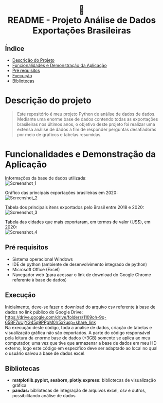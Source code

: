 <h1 align="center">
📄<br>README - Projeto Análise de Dados Exportações Brasileiras
</h1>

## Índice 

* [Descrição do Projeto](#descrição-do-projeto)
* [Funcionalidades e Demonstração da Aplicação](#funcionalidades-e-demonstração-da-aplicação)
* [Pré requisitos](#pré-requisitos)
* [Execução](#execução)
* [Bibliotecas](#bibliotecas)

# Descrição do projeto
> Este repositório é meu projeto Python de análise de dados de dados. Mediante uma enorme base de dados contendo todas as exportações brasileiras nos últimos anos, o objetivo deste projeto foi realizar uma extensa análise de dados a fim de responder perguntas desafiadoras por meio de gráficos e tabelas resumidas.

# Funcionalidades e Demonstração da Aplicação

Informações da base de dados utilizada:<br>
![Screenshot_1](https://user-images.githubusercontent.com/128300382/228242908-e3c04376-06a8-4317-b252-a1f1d045159f.png)

Gráfico das principais exportações brasileiras em 2020:<br>
![Screenshot_2](https://user-images.githubusercontent.com/128300382/228243072-1a87b1be-b7ea-4b0e-b0e1-bf674ec16f1d.png)

Tabela dos principais itens exportados pelo Brasil entre 2018 e 2020:<br>
![Screenshot_3](https://user-images.githubusercontent.com/128300382/228243232-8700308f-c57a-4e15-bcb5-d18e504d993d.png)

Tabela das cidades que mais exportaram, em termos de valor (US$), em 2020:<br>
![Screenshot_4](https://user-images.githubusercontent.com/128300382/228243395-675c34ac-74e9-41b8-b32e-3a2eebf1ae39.png)

## Pré requisitos

* Sistema operacional Windows
* IDE de python (ambiente de desenvolvimento integrado de python)
* Microsoft Office (Excel)
* Navegador web (para acessar o link de download do Google Chrome referente à base de dados)

## Execução

Inicialmente, deve-se fazer o download do arquivo csv referente à base de dados no link público do Google Drive: https://drive.google.com/drive/folders/1109oh-9q-65BF7uUjYG45q9PPgM0Ir5x?usp=share_link
<br>
Na execução deste código, toda a análise de dados, criação de tabelas e visualização gráfica não são exportados. A parte do código responsável pela leitura da enorme base de dados (+3GB) somente se aplica ao meu computador, uma vez que tive que armazenar a base de dados em meu HD externo, logo este código em específico deve ser adaptado ao local no qual o usuário salvou a base de dados excel.

## Bibliotecas

* <strong>matplotlib.pyplot, seaborn, plotly.express:</strong> bibliotecas de visualização gráfica<br>
* <strong>pandas:</strong> bibliotecas de integração de arquivos excel, csv e outros, possibilitando análise de dados<br>
